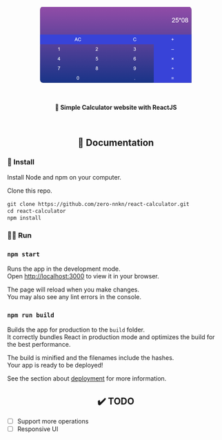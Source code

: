 <div align="center">
  <p>
    <a align="center" href="http://selab.edu.vn:20440" target="_blank">
      <img width="70%" src="https://raw.githubusercontent.com/zero-nnkn/react-calculator/assets/teaser.png"></a>
  </p>
<br>

**🔢 Simple Calculator website with ReactJS**
</div>
<br>

## <div align="center">📝 Documentation</div>
### 🧰 Install
Install Node and npm on your computer.

Clone this repo.
```
git clone https://github.com/zero-nnkn/react-calculator.git
cd react-calculator
npm install
```

### 👨‍💻 Run
### `npm start`

Runs the app in the development mode.\
Open [http://localhost:3000](http://localhost:3000) to view it in your browser.

The page will reload when you make changes.\
You may also see any lint errors in the console.

### `npm run build`

Builds the app for production to the `build` folder.\
It correctly bundles React in production mode and optimizes the build for the best performance.

The build is minified and the filenames include the hashes.\
Your app is ready to be deployed!

See the section about [deployment](https://facebook.github.io/create-react-app/docs/deployment) for more information.

## <div align="center">✔️ TODO</div>
- [ ] Support more operations
- [ ] Responsive UI
